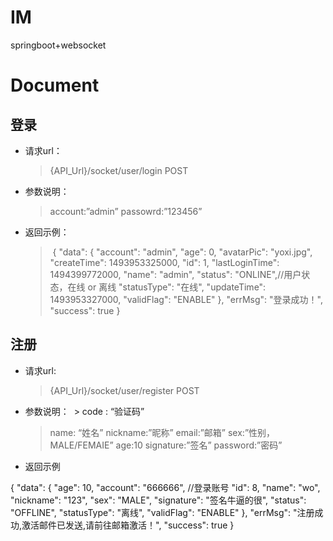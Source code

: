 # IM
springboot+websocket
# Document
## 登录
* 请求url：
  > {API_Url}/socket/user/login
  > POST
* 参数说明：
  > account:”admin”
  > passowrd:”123456”
* 返回示例：
  > <p> { "data": {
  >  "account": "admin",
  >  "age": 0,
  >  "avatarPic": "yoxi.jpg",
  >  "createTime": 1493953325000,
  >  "id": 1,
  >  "lastLoginTime": 1494399772000,
  >  "name": "admin",
  >  "status": "ONLINE",//用户状态，在线 or 离线
  >  "statusType": "在线",
  >  "updateTime": 1493953327000,
  >  "validFlag": "ENABLE"
  > },
  > "errMsg": "登录成功！",
  > "success": true
  > }
  > </p>

 
## 注册
* 请求url:
  > {API_Url}/socket/user/register
  > POST
* 参数说明：
  >  code : “验证码”
  >  name: “姓名”
  >  nickname:”昵称”
  >  email:”邮箱”
  >  sex:”性别，MALE/FEMAIE”
  >  age:10
  >  signature:”签名”
  >  password:”密码”
* 返回示例
<html>
  {
  "data": {
    "age": 10,
    "account": "666666", //登录账号
    "id": 8,
    "name": "wo",
    "nickname": "123",
    "sex": "MALE",
    "signature": "签名牛逼的很",
    "status": "OFFLINE",
    "statusType": "离线",
    "validFlag": "ENABLE"
  },
  "errMsg": "注册成功,激活邮件已发送,请前往邮箱激活！",
  "success": true
}
<html>

